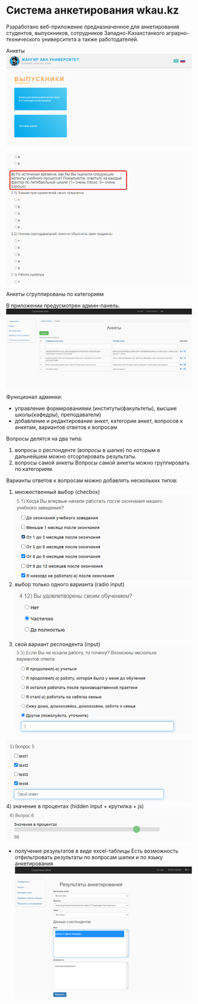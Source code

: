 # Система анкетирования wkau.kz

Рзаработано веб-приложение предназначенное для анкетирования студентов, выпускников, сотрудников Западно-Казахстанкого аграрно-технического университета а также работодателей.

Анкеты
![](pics/0.png)

![](pics/1.png)

Анкеты сгруппированы по категориям

В приложении предусмотрен админ-панель. 
![](pics/8.png)

Функционал админки:

- управление формированиями (институты(факультеты), высшие школы(кафедры), преподаватели)
- добавление и редактирование анкет, категории анкет, вопросов к анкетам, вариантов ответов к вопросам

Вопросы делятся на два типа: 
1) вопросы о респонденте (вопросы в шапке) по которым в дальнейшем можно отсортировать результаты. 
2) вопросы самой анкеты
Вопросы самой анкеты можно группировать по категориям.

Варианты ответов к вопросам можно добавлять нескольких типов: 
1) множественный выбор (checbox)
![](pics/5.png)
2) выбор только одного варианта (radio input)
![](pics/3.png)
3) свой вариант респондента (input)
![](pics/4.png)

![](pics/7.png)
4) значение в процентах (hidden input + крутилка + js)
![](pics/6.png)

- получение результатов в виде excel-таблицы
Есть возможность отфильтровать результаты по вопросам шапки и по языку анкетирования
![](pics/9.png)